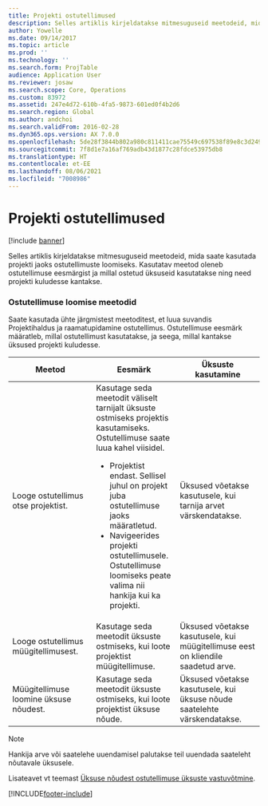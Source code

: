 ```yaml
---
title: Projekti ostutellimused
description: Selles artiklis kirjeldatakse mitmesuguseid meetodeid, mida saate kasutada projekti jaoks ostutellimuste loomiseks. Kasutatav meetod oleneb ostutellimuse eesmärgist ja millal ostetud üksuseid kasutatakse ning need projekti kuludesse kantakse.
author: Yowelle
ms.date: 09/14/2017
ms.topic: article
ms.prod: ''
ms.technology: ''
ms.search.form: ProjTable
audience: Application User
ms.reviewer: josaw
ms.search.scope: Core, Operations
ms.custom: 83972
ms.assetid: 247e4d72-610b-4fa5-9873-601ed0f4b2d6
ms.search.region: Global
ms.author: andchoi
ms.search.validFrom: 2016-02-28
ms.dyn365.ops.version: AX 7.0.0
ms.openlocfilehash: 5de28f3844b802a980c811411cae75549c697538f89e8c3d2495ea171a188524
ms.sourcegitcommit: 7f8d1e7a16af769adb43d1877c28fdce53975db8
ms.translationtype: HT
ms.contentlocale: et-EE
ms.lasthandoff: 08/06/2021
ms.locfileid: "7008986"
---
```

# <a name="purchase-orders-for-a-project"></a>Projekti ostutellimused

[!include [banner](../includes/banner.md)]

Selles artiklis kirjeldatakse mitmesuguseid meetodeid, mida saate kasutada projekti jaoks ostutellimuste loomiseks. Kasutatav meetod oleneb ostutellimuse eesmärgist ja millal ostetud üksuseid kasutatakse ning need projekti kuludesse kantakse.

### <a name="methods-for-creating-a-purchase-order"></a>Ostutellimuse loomise meetodid

Saate kasutada ühte järgmistest meetoditest, et luua suvandis Projektihaldus ja raamatupidamine ostutellimus. Ostutellimuse eesmärk määratleb, millal ostutellimust kasutatakse, ja seega, millal kantakse üksused projekti kuludesse.

<table>
<colgroup>
<col width="33%" />
<col width="33%" />
<col width="33%" />
</colgroup>
<thead>
<tr class="header">
<th>Meetod</th>
<th>Eesmärk</th>
<th>Üksuste kasutamine</th>
</tr>
</thead>
<tbody>
<tr class="odd">
<td>Looge ostutellimus otse projektist.</td>
<td>Kasutage seda meetodit väliselt tarnijalt üksuste ostmiseks projektis kasutamiseks. Ostutellimuse saate luua kahel viisidel.
<ul>
<li>Projektist endast. Sellisel juhul on projekt juba ostutellimuse jaoks määratletud.</li>
<li>Navigeerides projekti ostutellimusele. Ostutellimuse loomiseks peate valima nii hankija kui ka projekti.</li>
</ul></td>
<td>Üksused võetakse kasutusele, kui tarnija arvet värskendatakse.</td>
</tr>
<tr class="even">
<td>Looge ostutellimus müügitellimusest.</td>
<td>Kasutage seda meetodit üksuste ostmiseks, kui loote projektist müügitellimuse.</td>
<td>Üksused võetakse kasutusele, kui müügitellimuse eest on kliendile saadetud arve.</td>
</tr>
<tr class="odd">
<td>Müügitellimuse loomine üksuse nõudest.</td>
<td>Kasutage seda meetodit üksuste ostmiseks, kui loote projektist üksuse nõude.</td>
<td>Üksused võetakse kasutusele, kui üksuse nõude saatelehte värskendatakse.</td>
</tr>
</tbody>
</table>

> [!NOTE] 
> Hankija arve või saatelehe uuendamisel palutakse teil uuendada saateleht nõutavale üksusele.

Lisateavet vt teemast [Üksuse nõudest ostutellimuse üksuste vastuvõtmine](tasks/receive-items-purchase-order-item-requirement.md).



[!INCLUDE[footer-include](../includes/footer-banner.md)]
